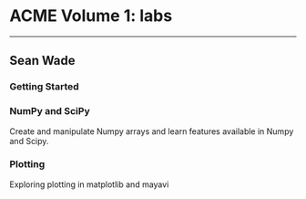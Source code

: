 # ACME Volume 1: labs
---
## Sean Wade

### Getting Started


### NumPy and SciPy

Create and manipulate Numpy arrays and learn features available in Numpy and Scipy.

### Plotting

Exploring plotting in matplotlib and mayavi
